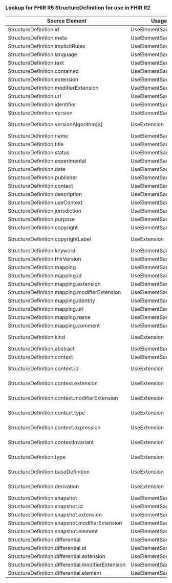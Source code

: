 ### Lookup for FHIR R5 StructureDefinition for use in FHIR R2

| Source Element | Usage | Target |
| -------------- | ----- | ------ |
| StructureDefinition.id | UseElementSameName | DataElement.id |
| StructureDefinition.meta | UseElementSameName | DataElement.meta |
| StructureDefinition.implicitRules | UseElementSameName | DataElement.implicitRules |
| StructureDefinition.language | UseElementSameName | DataElement.language |
| StructureDefinition.text | UseElementSameName | DataElement.text |
| StructureDefinition.contained | UseElementSameName | DataElement.contained |
| StructureDefinition.extension | UseElementSameName | DataElement.extension |
| StructureDefinition.modifierExtension | UseElementSameName | DataElement.modifierExtension |
| StructureDefinition.url | UseElementSameName | DataElement.url |
| StructureDefinition.identifier | UseElementSameName | DataElement.identifier |
| StructureDefinition.version | UseElementSameName | DataElement.version |
| StructureDefinition.versionAlgorithm[x] | UseExtension | http://hl7.org/fhir/5.0/StructureDefinition/extension-StructureDefinition.versionAlgorithm |
| StructureDefinition.name | UseElementSameName | DataElement.name |
| StructureDefinition.title | UseElementSameName | StructureDefinition.display |
| StructureDefinition.status | UseElementSameName | DataElement.status |
| StructureDefinition.experimental | UseElementSameName | DataElement.experimental |
| StructureDefinition.date | UseElementSameName | DataElement.date |
| StructureDefinition.publisher | UseElementSameName | DataElement.publisher |
| StructureDefinition.contact | UseElementSameName | DataElement.contact |
| StructureDefinition.description | UseElementSameName | StructureDefinition.description |
| StructureDefinition.useContext | UseElementSameName | DataElement.useContext |
| StructureDefinition.jurisdiction | UseElementSameName | StructureDefinition.useContext |
| StructureDefinition.purpose | UseElementSameName | StructureDefinition.requirements |
| StructureDefinition.copyright | UseElementSameName | DataElement.copyright |
| StructureDefinition.copyrightLabel | UseExtension | http://hl7.org/fhir/5.0/StructureDefinition/extension-StructureDefinition.copyrightLabel |
| StructureDefinition.keyword | UseElementSameName | StructureDefinition.code |
| StructureDefinition.fhirVersion | UseElementSameName | StructureDefinition.fhirVersion |
| StructureDefinition.mapping | UseElementSameName | DataElement.mapping |
| StructureDefinition.mapping.id | UseElementSameName | DataElement.mapping.id |
| StructureDefinition.mapping.extension | UseElementSameName | DataElement.mapping.extension |
| StructureDefinition.mapping.modifierExtension | UseElementSameName | DataElement.mapping.modifierExtension |
| StructureDefinition.mapping.identity | UseElementSameName | DataElement.mapping.identity |
| StructureDefinition.mapping.uri | UseElementSameName | DataElement.mapping.uri |
| StructureDefinition.mapping.name | UseElementSameName | DataElement.mapping.name |
| StructureDefinition.mapping.comment | UseElementSameName | DataElement.mapping.comments |
| StructureDefinition.kind | UseExtension | http://hl7.org/fhir/5.0/StructureDefinition/extension-StructureDefinition.kind |
| StructureDefinition.abstract | UseElementSameName | StructureDefinition.abstract |
| StructureDefinition.context | UseElementSameName | StructureDefinition.context |
| StructureDefinition.context.id | UseExtension | http://hl7.org/fhir/5.0/StructureDefinition/extension-StructureDefinition.context.id |
| StructureDefinition.context.extension | UseExtension | http://hl7.org/fhir/5.0/StructureDefinition/extension-StructureDefinition.context.extension |
| StructureDefinition.context.modifierExtension | UseExtension | http://hl7.org/fhir/5.0/StructureDefinition/extension-StructureDefinition.context.modifierExtension |
| StructureDefinition.context.type | UseExtension | http://hl7.org/fhir/5.0/StructureDefinition/extension-StructureDefinition.context.type |
| StructureDefinition.context.expression | UseExtension | http://hl7.org/fhir/5.0/StructureDefinition/extension-StructureDefinition.context.expression |
| StructureDefinition.contextInvariant | UseExtension | http://hl7.org/fhir/5.0/StructureDefinition/extension-StructureDefinition.contextInvariant |
| StructureDefinition.type | UseExtension | http://hl7.org/fhir/5.0/StructureDefinition/extension-StructureDefinition.type |
| StructureDefinition.baseDefinition | UseExtension | http://hl7.org/fhir/5.0/StructureDefinition/extension-StructureDefinition.baseDefinition |
| StructureDefinition.derivation | UseExtension | http://hl7.org/fhir/5.0/StructureDefinition/extension-StructureDefinition.derivation |
| StructureDefinition.snapshot | UseElementSameName | StructureDefinition.snapshot |
| StructureDefinition.snapshot.id | UseElementSameName | StructureDefinition.snapshot.id |
| StructureDefinition.snapshot.extension | UseElementSameName | StructureDefinition.snapshot.extension |
| StructureDefinition.snapshot.modifierExtension | UseElementSameName | StructureDefinition.snapshot.modifierExtension |
| StructureDefinition.snapshot.element | UseElementSameName | StructureDefinition.snapshot.element |
| StructureDefinition.differential | UseElementSameName | StructureDefinition.differential |
| StructureDefinition.differential.id | UseElementSameName | StructureDefinition.differential.id |
| StructureDefinition.differential.extension | UseElementSameName | StructureDefinition.differential.extension |
| StructureDefinition.differential.modifierExtension | UseElementSameName | StructureDefinition.differential.modifierExtension |
| StructureDefinition.differential.element | UseElementSameName | DataElement.element |
